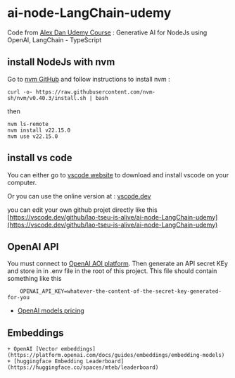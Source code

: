 # ai-node-LangChain-udemy

Code from [Alex Dan Udemy Course](https://www.udemy.com/user/alexhorea/) : Generative AI for NodeJs using OpenAI, LangChain - TypeScript


## install NodeJs with nvm
Go to [nvm GitHub](https://github.com/nvm-sh/nvm?tab=readme-ov-file#installing-and-updating) and follow instructions to install nvm :

    curl -o- https://raw.githubusercontent.com/nvm-sh/nvm/v0.40.3/install.sh | bash

then 

    nvm ls-remote
    nvm install v22.15.0
    nvm use v22.15.0


## install vs code
You can either go to [vscode website](https://code.visualstudio.com/docs/setup/linux) to download and install vscode on your computer.

Or you can use the online version at : [vscode.dev](https://vscode.dev/)

you can edit your own github projet directly like this [https://vscode.dev/github/lao-tseu-is-alive/ai-node-LangChain-udemy](https://vscode.dev/github/lao-tseu-is-alive/ai-node-LangChain-udemy)

## OpenAI API
You must connect to [OpenAI AOI platform](https://platform.openai.com/login). Then generate an API secret KEy and store in in .env file in the root of this project. This file should contain something like this

        OPENAI_API_KEY=whatever-the-content-of-the-secret-key-generated-for-you

+ [OpenAI models pricing](https://openai.com/api/pricing/)


## Embeddings

    + OpenAI [Vector embeddings](https://platform.openai.com/docs/guides/embeddings/embedding-models)
    + [huggingface Embedding Leaderboard](https://huggingface.co/spaces/mteb/leaderboard)